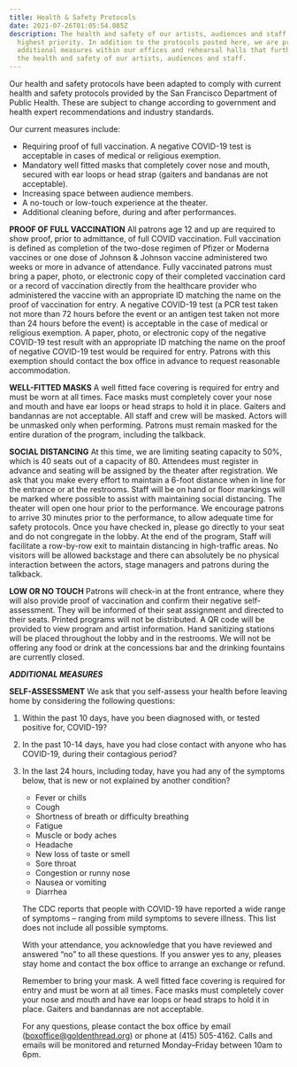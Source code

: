 ```yaml
---
title: Health & Safety Protocols
date: 2021-07-26T01:05:54.085Z
description: The health and safety of our artists, audiences and staff is our
  highest priority. In addition to the protocols posted here, we are practicing
  additional measures within our offices and rehearsal halls that further ensure
  the health and safety of our artists, audiences and staff.
---
```

Our health and safety protocols have been adapted to comply with current health and safety protocols provided by the San Francisco Department of Public Health. These are subject to change according to government and health expert recommendations and industry standards.

Our current measures include:

* Requiring proof of full vaccination. A negative COVID-19 test is acceptable in cases of medical or religious exemption.
* Mandatory well fitted masks that completely cover nose and mouth, secured with ear loops or head strap (gaiters and bandanas are not acceptable).
* Increasing space between audience members.
* A no-touch or low-touch experience at the theater.
* Additional cleaning before, during and after performances.

**PROOF OF FULL VACCINATION**
All patrons age 12 and up are required to show proof, prior to admittance, of full COVID vaccination.
Full vaccination is defined as completion of the two-dose regimen of Pfizer or Moderna vaccines or one dose of Johnson & Johnson vaccine administered two weeks or more in advance of attendance. Fully vaccinated patrons must bring a paper, photo, or electronic copy of their completed vaccination card or a record of vaccination directly from the healthcare provider who administered the vaccine with an appropriate ID matching the name on the proof of vaccination for entry.
A negative COVID-19 test (a PCR test taken not more than 72 hours before the event or an antigen test taken not more than 24 hours before the event) is acceptable in the case of medical or religious exemption. A paper, photo, or electronic copy of the negative COVID-19 test result with an appropriate ID matching the name on the proof of negative COVID-19 test would be required for entry. Patrons with this exemption should contact the box office in advance to request reasonable accommodation.

**WELL-FITTED MASKS**
A well fitted face covering is required for entry and must be worn at all times. Face masks must completely cover your nose and mouth and have ear loops or head straps to hold it in place. Gaiters and bandannas are not acceptable.
All staff and crew will be masked. Actors will be unmasked only when performing. Patrons must remain masked for the entire duration of the program, including the talkback.

**SOCIAL DISTANCING**
At this time, we are limiting seating capacity to 50%, which is 40 seats out of a capacity of 80. Attendees must register in advance and seating will be assigned by the theater after registration.
We ask that you make every effort to maintain a 6-foot distance when in line for the entrance or at the restrooms. Staff will be on hand or floor markings will be marked where possible to assist with maintaining social distancing.
The theater will open one hour prior to the performance. We encourage patrons to arrive 30 minutes prior to the performance, to allow adequate time for safety protocols. Once you have checked in, please go directly to your seat and do not congregate in the lobby.
At the end of the program, Staff will facilitate a row-by-row exit to maintain distancing in high-traffic areas.
No visitors will be allowed backstage and there can absolutely be no physical interaction between the actors, stage managers and patrons during the talkback.

**LOW OR NO TOUCH**
Patrons will check-in at the front entrance, where they will also provide proof of vaccination and confirm their negative self-assessment. They will be informed of their seat assignment and directed to their seats. 
Printed programs will not be distributed. A QR code will be provided to view program and artist information.
Hand sanitizing stations will be placed throughout the lobby and in the restrooms.
We will not be offering any food or drink at the concessions bar and the drinking fountains are currently closed.

***ADDITIONAL MEASURES***

**SELF-ASSESSMENT**
We ask that you self-assess your health before leaving home by considering the following questions:

1. Within the past 10 days, have you been diagnosed with, or tested positive for, COVID-19?
2. In the past 10-14 days, have you had close contact with anyone who has COVID-19, during their contagious period?
3. In the last 24 hours, including today, have you had any of the symptoms below, that is new or not explained by another condition?

   * Fever or chills
   * Cough
   * Shortness of breath or difficulty breathing
   * Fatigue
   * Muscle or body aches
   * Headache
   * New loss of taste or smell
   * Sore throat
   * Congestion or runny nose
   * Nausea or vomiting
   * Diarrhea

   The CDC reports that people with COVID-19 have reported a wide range of symptoms – ranging from mild symptoms to severe illness. This list does not include all possible symptoms.

   With your attendance, you acknowledge that you have reviewed and answered “no” to all these questions. If you answer yes to any, pleases stay home and contact the box office to arrange an exchange or refund.

   Remember to bring your mask. A well fitted face covering is required for entry and must be worn at all times. Face masks must completely cover your nose and mouth and have ear loops or head straps to hold it in place. Gaiters and bandannas are not acceptable.

   For any questions, please contact the box office by email (boxoffice@goldenthread.org) or phone at (415) 505-4162. Calls and emails will be monitored and returned Monday–Friday between 10am to 6pm.